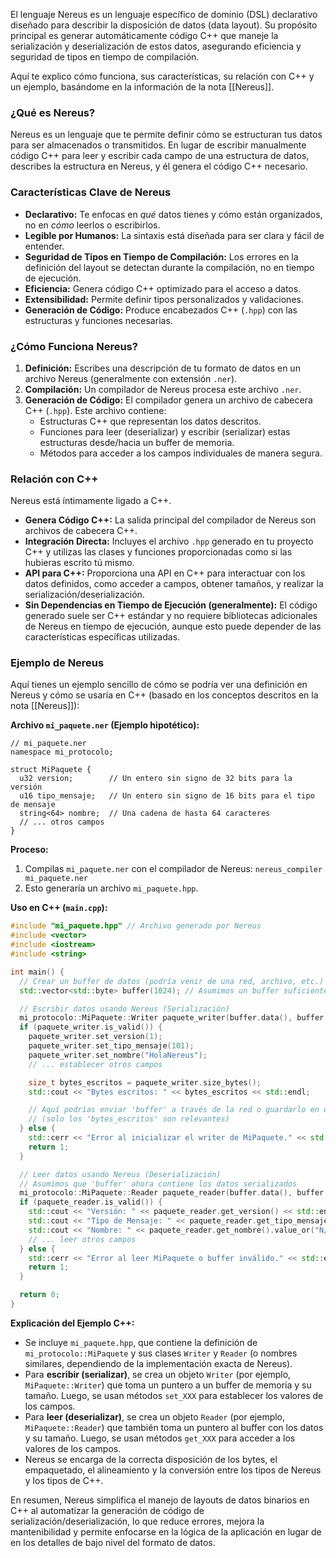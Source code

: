 El lenguaje Nereus es un lenguaje específico de dominio (DSL) declarativo diseñado para describir la disposición de datos (data layout). Su propósito principal es generar automáticamente código C++ que maneje la serialización y deserialización de estos datos, asegurando eficiencia y seguridad de tipos en tiempo de compilación.

Aquí te explico cómo funciona, sus características, su relación con C++ y un ejemplo, basándome en la información de la nota [[Nereus]].

### ¿Qué es Nereus?

Nereus es un lenguaje que te permite definir cómo se estructuran tus datos para ser almacenados o transmitidos. En lugar de escribir manualmente código C++ para leer y escribir cada campo de una estructura de datos, describes la estructura en Nereus, y él genera el código C++ necesario.

### Características Clave de Nereus

*   **Declarativo:** Te enfocas en *qué* datos tienes y cómo están organizados, no en *cómo* leerlos o escribirlos.
*   **Legible por Humanos:** La sintaxis está diseñada para ser clara y fácil de entender.
*   **Seguridad de Tipos en Tiempo de Compilación:** Los errores en la definición del layout se detectan durante la compilación, no en tiempo de ejecución.
*   **Eficiencia:** Genera código C++ optimizado para el acceso a datos.
*   **Extensibilidad:** Permite definir tipos personalizados y validaciones.
*   **Generación de Código:** Produce encabezados C++ (`.hpp`) con las estructuras y funciones necesarias.

### ¿Cómo Funciona Nereus?

1.  **Definición:** Escribes una descripción de tu formato de datos en un archivo Nereus (generalmente con extensión `.ner`).
2.  **Compilación:** Un compilador de Nereus procesa este archivo `.ner`.
3.  **Generación de Código:** El compilador genera un archivo de cabecera C++ (`.hpp`). Este archivo contiene:
    *   Estructuras C++ que representan los datos descritos.
    *   Funciones para leer (deserializar) y escribir (serializar) estas estructuras desde/hacia un buffer de memoria.
    *   Métodos para acceder a los campos individuales de manera segura.

### Relación con C++

Nereus está íntimamente ligado a C++.
*   **Genera Código C++:** La salida principal del compilador de Nereus son archivos de cabecera C++.
*   **Integración Directa:** Incluyes el archivo `.hpp` generado en tu proyecto C++ y utilizas las clases y funciones proporcionadas como si las hubieras escrito tú mismo.
*   **API para C++:** Proporciona una API en C++ para interactuar con los datos definidos, como acceder a campos, obtener tamaños, y realizar la serialización/deserialización.
*   **Sin Dependencias en Tiempo de Ejecución (generalmente):** El código generado suele ser C++ estándar y no requiere bibliotecas adicionales de Nereus en tiempo de ejecución, aunque esto puede depender de las características específicas utilizadas.

### Ejemplo de Nereus

Aquí tienes un ejemplo sencillo de cómo se podría ver una definición en Nereus y cómo se usaría en C++ (basado en los conceptos descritos en la nota [[Nereus]]):

**Archivo `mi_paquete.ner` (Ejemplo hipotético):**

```nereus
// mi_paquete.ner
namespace mi_protocolo;

struct MiPaquete {
  u32 version;        // Un entero sin signo de 32 bits para la versión
  u16 tipo_mensaje;   // Un entero sin signo de 16 bits para el tipo de mensaje
  string<64> nombre;  // Una cadena de hasta 64 caracteres
  // ... otros campos
}
```

**Proceso:**

1.  Compilas `mi_paquete.ner` con el compilador de Nereus: `nereus_compiler mi_paquete.ner`
2.  Esto generaría un archivo `mi_paquete.hpp`.

**Uso en C++ (`main.cpp`):**

```cpp
#include "mi_paquete.hpp" // Archivo generado por Nereus
#include <vector>
#include <iostream>
#include <string>

int main() {
  // Crear un buffer de datos (podría venir de una red, archivo, etc.)
  std::vector<std::byte> buffer(1024); // Asumimos un buffer suficientemente grande

  // Escribir datos usando Nereus (Serialización)
  mi_protocolo::MiPaquete::Writer paquete_writer(buffer.data(), buffer.size());
  if (paquete_writer.is_valid()) {
    paquete_writer.set_version(1);
    paquete_writer.set_tipo_mensaje(101);
    paquete_writer.set_nombre("HolaNereus");
    // ... establecer otros campos

    size_t bytes_escritos = paquete_writer.size_bytes();
    std::cout << "Bytes escritos: " << bytes_escritos << std::endl;

    // Aquí podrías enviar 'buffer' a través de la red o guardarlo en un archivo
    // (solo los 'bytes_escritos' son relevantes)
  } else {
    std::cerr << "Error al inicializar el writer de MiPaquete." << std::endl;
    return 1;
  }

  // Leer datos usando Nereus (Deserialización)
  // Asumimos que 'buffer' ahora contiene los datos serializados
  mi_protocolo::MiPaquete::Reader paquete_reader(buffer.data(), buffer.size());
  if (paquete_reader.is_valid()) {
    std::cout << "Versión: " << paquete_reader.get_version() << std::endl;
    std::cout << "Tipo de Mensaje: " << paquete_reader.get_tipo_mensaje() << std::endl;
    std::cout << "Nombre: " << paquete_reader.get_nombre().value_or("N/A") << std::endl;
    // ... leer otros campos
  } else {
    std::cerr << "Error al leer MiPaquete o buffer inválido." << std::endl;
    return 1;
  }

  return 0;
}

```

**Explicación del Ejemplo C++:**

*   Se incluye `mi_paquete.hpp`, que contiene la definición de `mi_protocolo::MiPaquete` y sus clases `Writer` y `Reader` (o nombres similares, dependiendo de la implementación exacta de Nereus).
*   Para **escribir (serializar)**, se crea un objeto `Writer` (por ejemplo, `MiPaquete::Writer`) que toma un puntero a un buffer de memoria y su tamaño. Luego, se usan métodos `set_XXX` para establecer los valores de los campos.
*   Para **leer (deserializar)**, se crea un objeto `Reader` (por ejemplo, `MiPaquete::Reader`) que también toma un puntero al buffer con los datos y su tamaño. Luego, se usan métodos `get_XXX` para acceder a los valores de los campos.
*   Nereus se encarga de la correcta disposición de los bytes, el empaquetado, el alineamiento y la conversión entre los tipos de Nereus y los tipos de C++.

En resumen, Nereus simplifica el manejo de layouts de datos binarios en C++ al automatizar la generación de código de serialización/deserialización, lo que reduce errores, mejora la mantenibilidad y permite enfocarse en la lógica de la aplicación en lugar de en los detalles de bajo nivel del formato de datos.